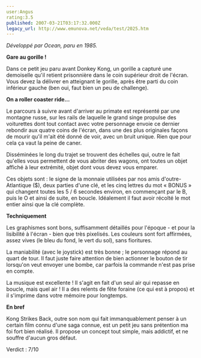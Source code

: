 ```yaml
---
user:Angus
rating:3.5
published: 2007-03-21T03:17:32.000Z
legacy_url: http://www.emunova.net/veda/test/2025.htm
---
```

_Développé par Ocean, paru en 1985\._  

  

**Gare au gorille !**  

  

Dans ce petit jeu paru avant Donkey Kong, un gorille a capturé une demoiselle qu'il retient prisonnière dans le coin supérieur droit de l'écran. Vous devez la délivrer en atteignant le gorille, après être parti du coin inférieur gauche (ben oui, faut bien un peu de challenge).  

  

**On a roller coaster ride...**  

  

Le parcours à suivre avant d'arriver au primate est représenté par une montagne russe, sur les rails de laquelle le grand singe propulse des voiturettes dont tout contact avec votre personnage envoie ce dernier rebondir aux quatre coins de l'écran, dans une des plus originales façons de mourir qu'il m'ait été donné de voir, avec un bruit unique. Rien que pour cela ça vaut la peine de caner.  

  

Disséminées le long du trajet se trouvent des échelles qui, outre le fait qu'elles vous permettent de vous abriter des wagons, ont toutes un objet affiché à leur extrémité, objet dont vous devez vous emparer.  

  

Ces objets sont : le signe de la monnaie utilisées par nos amis d'outre-Atlantique ($), deux parties d'une clé, et les cinq lettres du mot « BONUS » qui changent toutes les 5 / 6 secondes environ, en commençant par le B, puis le O et ainsi de suite, en boucle. Idéalement il faut avoir récolté le mot entier ainsi que la clé complète.  

  

**Techniquement**  

  

Les graphismes sont bons, suffisamment détaillés pour l'époque - et pour la lisibilité à l'écran - bien que très pixelisés. Les couleurs sont fort affirmées, assez vives (le bleu du fond, le vert du sol), sans fioritures.  

  

La maniabilité (avec le joystick) est très bonne ; le personnage répond au quart de tour. Il faut juste faire attention de bien actionner le bouton de tir lorsqu'on veut envoyer une bombe, car parfois la commande n'est pas prise en compte.  

  

La musique est excellente ! Il s'agit en fait d'un seul air qui repasse en boucle, mais quel air ! Il a des relents de fête foraine (ce qui est à propos) et il s'imprime dans votre mémoire pour longtemps.  

  

**En bref**  

  

Kong Strikes Back, outre son nom qui fait immanquablement penser à un certain film connu d'une saga connue, est un petit jeu sans prétention ma foi fort bien réalisé. Il propose un concept tout simple, mais addictif, et ne souffre d'aucun gros défaut.  

  

Verdict : 7/10